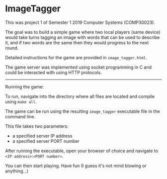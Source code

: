 # ImageTagger

This was project 1 of Semester 1 2019 Computer Systems (COMP30023).

The goal was to build a simple game where two local players (same device) would take turns tagging an image with words that can be used to describe it, and if two words are the same then they would progress to the next round. 

Detailed instructions for the game are provided in `image_tagger.html`.

The game server was implemented using socket programming in C and could be interacted with using HTTP protocols.

---
Running the game:

To run, navigate into the directory where all files are located and compile using `make all`.

The game can be run using the resulting `image_tagger` executable file in the command line. 

This file takes two parameters:
- a specified server IP address
- a specified server PORT number

After running the executable, open your browser of choice and navigate to `<IP address>`:`<PORT number>`.

You can then start playing. Have fun (I guess it's not mind blowing or anything...)
